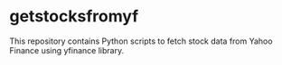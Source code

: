 # getstocksfromyf
This repository contains Python scripts to fetch stock data from Yahoo Finance using yfinance library.
